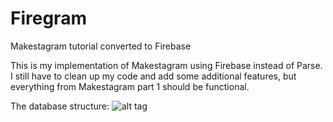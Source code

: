 # Firegram
Makestagram tutorial converted to Firebase

This is my implementation of Makestagram using Firebase instead of Parse. I still have to clean up my code and add some additional features, but everything from Makestagram part 1 should be functional.

The database structure:
![alt tag](https://d1b10bmlvqabco.cloudfront.net/attach/ioyhtj3z2tu3kc/ipofhh3xhnc1nk/ipz22n5q31u8/Screen_Shot_20160627_at_11.11.18_PM.png)
